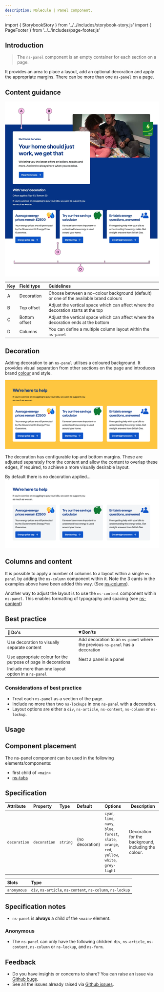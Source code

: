 ```yaml
---
description: Molecule | Panel component.
---
```


import { StorybookStory } from '../../includes/storybook-story.js'
import { PageFooter } from '../../includes/page-footer.js'

## Introduction

> The `ns-panel` component is an empty container for each section on a page.

It provides an area to place a layout, add an optional decoration and apply the appropriate margins. There can be more than one `ns-panel` on a page.

## Content guidance

![ns-panel-with-offset-decoration-and-columns](images/ns-panel/content-guidance.webp)

| Key | Field type | Guidelines |
| :--- | :--- | :--- |
| A | Decoration | Choose between a no-colour background (default) or one of the available brand colours |
| B | Top offset | Adjust the vertical space which can affect where the decoration starts at the top |
| C | Bottom offset | Adjust the vertical space which can affect where the decoration ends at the bottom |
| D | Columns | You can define a multiple column layout within the `ns-panel` |

## Decoration

Adding decoration to an `ns-panel` utilises a coloured background. It provides visual separation from other sections on the page and introduces brand [colour](foundations/colours.md) and style.

![ns-panel-decoration-yellow](images/ns-panel/decoration.webp)

The decoration has configurable top and bottom margins. These are adjusted separately from the content and allow the content to overlap these edges, if required, to achieve a more visually desirable layout.

By default there is no decoration applied...
![ns-panel-no-decoration](images/ns-panel/no-decoration.webp)

## Columns and content

It is possible to apply a number of columns to a layout within a single `ns-panel` by adding the `ns-column` component within it. Note the 3 cards in the examples above have been added this way. (See [ns-column](ns-column.md)).

Another way to adjust the layout is to use the `ns-content` component within `ns-panel`. This enables formatting of typography and spacing (see [ns-content](ns-content.md))

## Best practice

| 💚 Do's | 💔 Don'ts |
| :--- | :--- |
| Use decoration to visually separate content | Add decoration to an `ns-panel` where the previous `ns-panel` has a decoration |
| Use appropriate colour for the purpose of page in decorations | Nest a panel in a panel |
| Include more than one layout option in a `ns-panel` |  |

### Considerations of best practice

* Treat each `ns-panel` as a section of the page.
* Include no more than two `ns-lockups` in one `ns-panel` with a decoration.
* Layout options are either a `div`, `ns-article`, `ns-content`, `ns-column` or `ns-lockup`.

## Usage

<StorybookStory story="components-ns-panel--content"></StorybookStory>

## Component placement

The ns-panel component can be used in the following elements/components:

* first child of `<main>`
* [ns-tabs](components/ns-tabs.md)

## Specification

| Attribute | Property | Type | Default | Options | Description |
| :--- | :--- | :--- | :--- | :--- |-------------|
| `decoration` | `decoration` | `string` | (no decoration) | `cyan`, `lime`, `navy`, `blue`, `forest`, `slate`, `orange`, `red`, `yellow`, `white`, `grey-light` | Decoration for the background, including the colour. |

| Slots | Type |
| :--- | :--- |
| `anonymous` | `div`, `ns-article`, `ns-content`, `ns-column`, `ns-lockup` |

## Specification notes

* `ns-panel` is **always** a child of the `<main>` element.

### Anonymous

* The `ns-panel` can only have the following children `div`, `ns-article`, `ns-content`, `ns-column` or `ns-lockup`, and `ns-form`.

## Feedback

* Do you have insights or concerns to share? You can raise an issue via [Github bugs](https://github.com/ConnectedHomes/nucleus/issues/new?assignees=&labels=Bug&template=a--bug-report.md&title=[bug]%20[ns-panel]).
* See all the issues already raised via [Github issues](https://github.com/connectedHomes/nucleus/issues?utf8=%E2%9C%93&q=is%3Aopen+is%3Aissue+label%3ABug+[ns-panel]).

<PageFooter></PageFooter>
